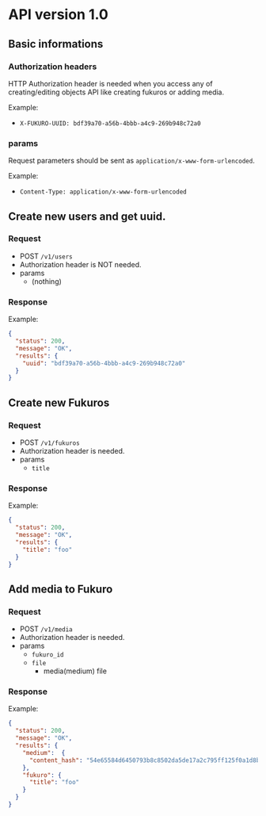 # API version 1.0

## Basic informations
### Authorization headers
HTTP Authorization header is needed when you access any of creating/editing objects API like creating fukuros or adding media.

Example:
  - `X-FUKURO-UUID: bdf39a70-a56b-4bbb-a4c9-269b948c72a0`

### params
Request parameters should be sent as `application/x-www-form-urlencoded`.

Example:
  - `Content-Type: application/x-www-form-urlencoded`

## Create new users and get uuid.

### Request
- POST `/v1/users`
- Authorization header is NOT needed.
- params
  - (nothing)

### Response
Example:

```json
{
  "status": 200,
  "message": "OK",
  "results": {
    "uuid": "bdf39a70-a56b-4bbb-a4c9-269b948c72a0"
  }
}
```

## Create new Fukuros

### Request
- POST `/v1/fukuros`
- Authorization header is needed.
- params
  - `title`

### Response
Example:

```json
{
  "status": 200,
  "message": "OK",
  "results": {
    "title": "foo"
  }
}
```

## Add media to Fukuro

### Request
- POST `/v1/media`
- Authorization header is needed.
- params
  - `fukuro_id`
  - `file`
    - media(medium) file

### Response
Example:

```json
{
  "status": 200,
  "message": "OK",
  "results": {
    "medium":  {
      "content_hash": "54e65584d6450793b8c8502da5de17a2c795ff125f0a1d8bffa679dd3cf53e75"
    },
    "fukuro": {
      "title": "foo"
    }
  }
}
```
